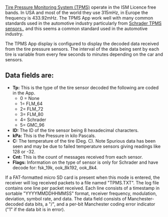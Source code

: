 [Tire Pressure Monitoring System (TPMS)](https://en.wikipedia.org/wiki/Tire-pressure_monitoring_system) operate in the ISM Licence free bands. In USA and most of the world they use 315mHz, in Europe the frequency is 433.92mHz. The TPMS App work well with many common standards used in the automotive industry particularly from [Schrader TPMS sensors.](https://www.schradertpms.com), and this seems a common standard used in the automotive industry.

The TPMS App display is configured to display the decoded data received from the tire pressure sensors. The interval of the data being sent by each tire is variable from every few seconds to minutes depending on the car and sensors.

## Data fields are:
* **Tp:** This is the type of the tire sensor decoded the following are coded in the App.
    * 0 = None
    * 1= FLM_64
    * 2= FLM_72
    * 3= FLM_80
    * 4= Schrader
    * 5= GMC_96
* **ID:** The ID of the tire sensor being 8 hexadecimal characters.
* **kPa:** This is the Pressure in kilo Pascals. 
* **C:** The temperature of the tire (Deg. C). Note Spurious data has been seen and may be due to failed temperature sensors giving readings like 128 or -32.
* **Cnt:** This is the count of messages received from each sensor.
* **Flags:** Information on the type of sensor is only for Schrader and have decode for: fsk_19k, ook_8k192, ook_8k4.

If a FAT-formatted micro SD card is present when this mode is entered, the receiver will log received packets to a file named "TPMS.TXT". The log file contains one line per packet received. Each line consists of a timestamp in sortable "YYYYMMDDHHMMSS" format, receiver frequency, modulation, deviation, symbol rate, and data. The data field consists of Manchester-decoded data bits, a "/", and a per-bit Manchester coding error indicator ("1" if the data bit is in error).